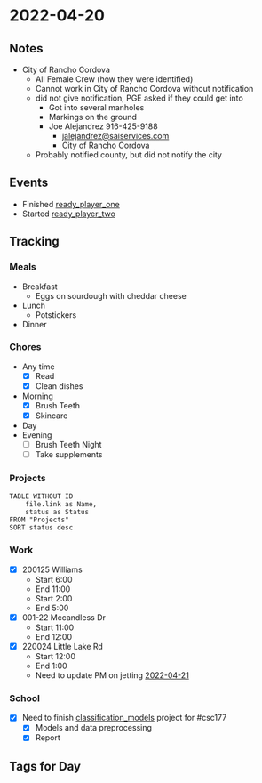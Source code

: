 # 2022-04-20
## Notes
- City of Rancho Cordova
	- All Female Crew (how they were identified)
	- Cannot work in City of Rancho Cordova without notification
	- did not give notification, PGE asked if they could get into 
		- Got into several manholes
		- Markings on the ground
		- Joe Alejandrez 916-425-9188
			- jalejandrez@saiservices.com
			- City of Rancho Cordova
	- Probably notified county, but did not notify the city

## Events
- Finished [ready_player_one](../Reviews/Books/ready_player_one.md)
- Started [ready_player_two](../Reviews/Books/ready_player_two.md)

## Tracking
### Meals
- Breakfast
	- Eggs on sourdough with cheddar cheese
- Lunch
	- Potstickers
- Dinner

### Chores
- Any time
	- [x] Read
	- [x] Clean dishes
- Morning
	- [x] Brush Teeth
	- [x] Skincare
- Day
- Evening
	- [ ] Brush Teeth Night
	- [ ] Take supplements

### Projects
```dataview
TABLE WITHOUT ID
	file.link as Name,
	status as Status
FROM "Projects"
SORT status desc
```

### Work
- [x] 200125 Williams
	- Start 6:00
	- End 11:00
	- Start 2:00
	- End 5:00
- [x] 001-22 Mccandless Dr
	- Start 11:00
	- End 12:00
- [x] 220024 Little Lake Rd
	- Start 12:00
	- End 1:00
	- Need to update PM on jetting [2022-04-21](2022-04-21)
### School
- [x] Need to finish [classification_models](../Projects/classification_models.md) project for #csc177 
	- [x] Models and data preprocessing
	- [x] Report

## Tags for Day